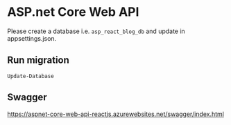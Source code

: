 # ASP.net Core Web API

Please create a database i.e. `asp_react_blog_db` and update in appsettings.json.

## Run migration
`Update-Database`

## Swagger
https://aspnet-core-web-api-reactjs.azurewebsites.net/swagger/index.html
